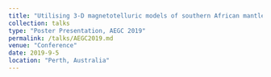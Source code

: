 ```yaml
---
title: "Utilising 3-D magnetotelluric models of southern African mantle to constrain hydrogen content and compositional variations."
collection: talks
type: "Poster Presentation, AEGC 2019"
permalink: /talks/AEGC2019.md
venue: "Conference"
date: 2019-9-5
location: "Perth, Australia"
---
```

